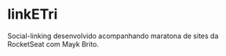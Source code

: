 # linkETri
Social-linking desenvolvido acompanhando maratona de sites da RocketSeat  com Mayk Brito.
